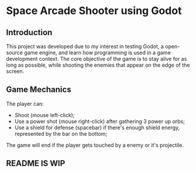 # Space Arcade Shooter using Godot

## Introduction
This project was developed due to my interest in testing Godot, a open-source game engine, and learn how programming is used in a game development context.
The core objective of the game is to stay alive for as long as possible, while shooting the enemies that appear on the edge of the screen.


## Game Mechanics
The player can:
- Shoot (mouse left-click);
- Use a power shot (mouse right-click) after gathering 3 power up orbs;
- Use a shield for defense (spacebar) if there's enough shield energy, represented by the bar on the bottom;

The game will end if the player gets touched by a enemy or it's projectile.

## README IS WIP



